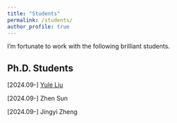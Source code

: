 ```yaml
---
title: "Students"
permalink: /students/
author_profile: true
---
```


I’m fortunate to work with the following brilliant students.

## Ph.D. Students


[2024.09-] [Yule Liu](https://y-l-liu.github.io/)

[2024.09-] Zhen Sun

[2024.09-] Jingyi Zheng


